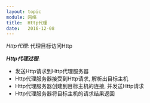 ```yaml
---
layout: topic
module: 网络
title:  Http代理
date:   2016-12-08
---
```


*Http代理*: 代理目标访问Http

***Http代理过程***:

* 发送Http请求到Http代理服务器
* Http代理服务器接受到Http请求, 解析出目标主机
* Http代理服务器创建到目标主机的连接, 并发送Http请求
* Http代理服务器将目标主机的请求结果返回
